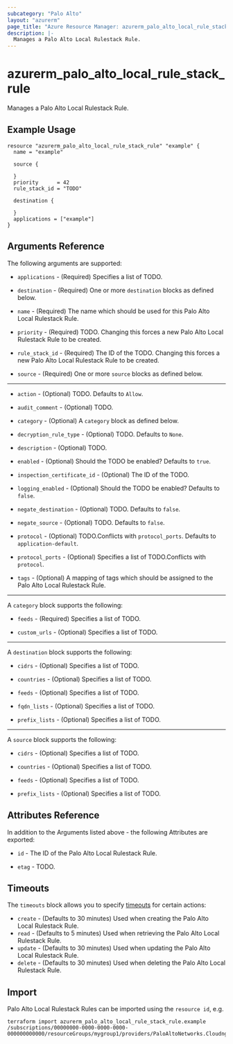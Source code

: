 ```yaml
---
subcategory: "Palo Alto"
layout: "azurerm"
page_title: "Azure Resource Manager: azurerm_palo_alto_local_rule_stack_rule"
description: |-
  Manages a Palo Alto Local Rulestack Rule.
---
```


# azurerm_palo_alto_local_rule_stack_rule

Manages a Palo Alto Local Rulestack Rule.

## Example Usage

```hcl
resource "azurerm_palo_alto_local_rule_stack_rule" "example" {
  name = "example"

  source {

  }
  priority      = 42
  rule_stack_id = "TODO"

  destination {

  }
  applications = ["example"]
}
```

## Arguments Reference

The following arguments are supported:

* `applications` - (Required) Specifies a list of TODO.

* `destination` - (Required) One or more `destination` blocks as defined below.

* `name` - (Required) The name which should be used for this Palo Alto Local Rulestack Rule.

* `priority` - (Required) TODO. Changing this forces a new Palo Alto Local Rulestack Rule to be created.

* `rule_stack_id` - (Required) The ID of the TODO. Changing this forces a new Palo Alto Local Rulestack Rule to be created.

* `source` - (Required) One or more `source` blocks as defined below.

---

* `action` - (Optional) TODO. Defaults to `Allow`.

* `audit_comment` - (Optional) TODO.

* `category` - (Optional) A `category` block as defined below.

* `decryption_rule_type` - (Optional) TODO. Defaults to `None`.

* `description` - (Optional) TODO.

* `enabled` - (Optional) Should the TODO be enabled? Defaults to `true`.

* `inspection_certificate_id` - (Optional) The ID of the TODO.

* `logging_enabled` - (Optional) Should the TODO be enabled? Defaults to `false`.

* `negate_destination` - (Optional) TODO. Defaults to `false`.

* `negate_source` - (Optional) TODO. Defaults to `false`.

* `protocol` - (Optional) TODO.Conflicts with `protocol_ports`. Defaults to `application-default`.

* `protocol_ports` - (Optional) Specifies a list of TODO.Conflicts with `protocol`.

* `tags` - (Optional) A mapping of tags which should be assigned to the Palo Alto Local Rulestack Rule.

---

A `category` block supports the following:

* `feeds` - (Required) Specifies a list of TODO.

* `custom_urls` - (Optional) Specifies a list of TODO.

---

A `destination` block supports the following:

* `cidrs` - (Optional) Specifies a list of TODO.

* `countries` - (Optional) Specifies a list of TODO.

* `feeds` - (Optional) Specifies a list of TODO.

* `fqdn_lists` - (Optional) Specifies a list of TODO.

* `prefix_lists` - (Optional) Specifies a list of TODO.

---

A `source` block supports the following:

* `cidrs` - (Optional) Specifies a list of TODO.

* `countries` - (Optional) Specifies a list of TODO.

* `feeds` - (Optional) Specifies a list of TODO.

* `prefix_lists` - (Optional) Specifies a list of TODO.

## Attributes Reference

In addition to the Arguments listed above - the following Attributes are exported: 

* `id` - The ID of the Palo Alto Local Rulestack Rule.

* `etag` - TODO.

## Timeouts

The `timeouts` block allows you to specify [timeouts](https://www.terraform.io/language/resources/syntax#operation-timeouts) for certain actions:

* `create` - (Defaults to 30 minutes) Used when creating the Palo Alto Local Rulestack Rule.
* `read` - (Defaults to 5 minutes) Used when retrieving the Palo Alto Local Rulestack Rule.
* `update` - (Defaults to 30 minutes) Used when updating the Palo Alto Local Rulestack Rule.
* `delete` - (Defaults to 30 minutes) Used when deleting the Palo Alto Local Rulestack Rule.

## Import

Palo Alto Local Rulestack Rules can be imported using the `resource id`, e.g.

```shell
terraform import azurerm_palo_alto_local_rule_stack_rule.example /subscriptions/00000000-0000-0000-0000-000000000000/resourceGroups/mygroup1/providers/PaloAltoNetworks.Cloudngfw/localRulestacks/myLocalRulestack/localRules/myRule1
```
